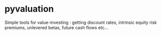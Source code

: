 # pyvaluation
Simple tools for value-investing : getting discount rates, intrinsic equity risk premiums, unlevered betas, future cash flows etc...
